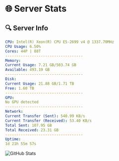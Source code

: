 # 🌐 Server Stats
## 🔍 Server Info
```yaml
CPU: Intel(R) Xeon(R) CPU E5-2699 v4 @ 1337.70MHz
CPU Usage: 6.50%
Cores: 44P | 88T
-----------------------------------
Memory:
Current Usage: 7.21 GB/503.74 GB
Available: 493.19 GB
-----------------------------------
Disk:
Current Usage: 21.88 GB/1.71 TB
Free: 1.60 TB
-----------------------------------
GPU:
No GPU detected
-----------------------------------
Network:
Current Transfer (Sent): 540.99 KB/s
Current Transfer (Received): 53.40 KB/s
Total Sent: 107.95 GB
Total Received: 23.31 GB
-----------------------------------
Uptime:
1d 21h 55m 57s
```
![GitHub Stats](https://img.shields.io/badge/Updated-2025-04-21_15:04:45-blue)